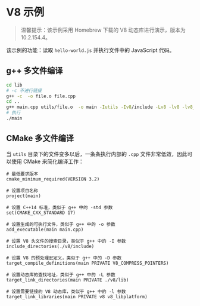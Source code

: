 # V8 示例

> 温馨提示：该示例采用 Homebrew 下载的 V8 动态库进行演示，版本为 10.2.154.4。


该示例的功能：读取 `hello-world.js` 并执行文件中的 JavaScript 代码。


## g++ 多文件编译


``` bash
cd lib
# -c 不进行链接
g++ -c  -o file.o file.cpp 
cd ..
g++ main.cpp utils/file.o  -o main -Iutils -Iv8/include -Lv8 -lv8 -lv8_libplatform -std=c++17 -DV8_COMPRESS_POINTERS
# 执行
./main
```


## CMake 多文件编译

当 `utils` 目录下的文件变多以后，一条条执行内部的 `.cpp` 文件非常低效，因此可以使用 CMake 来简化编译工作：

```
# 最低要求版本
cmake_minimum_required(VERSION 3.2)

# 设置项目名称
project(main)

# 设置 C++14 标准，类似于 g++ 中的 -std 参数
set(CMAKE_CXX_STANDARD 17)

# 设置生成的可执行文件，类似于 g++ 中的 -o 参数
add_executable(main main.cpp)

# 设置 V8 头文件的搜索目录，类似于 g++ 中的 -I 参数
include_directories(./v8/include)

# 设置 V8 的预处理宏定义，类似于 g++ 中的 -D 参数
target_compile_definitions(main PRIVATE V8_COMPRESS_POINTERS)

# 设置动态库的查找地址，类似于 g++ 中的 -L 参数
target_link_directories(main PRIVATE ./v8/lib)

# 设置需要链接的 V8 动态库，类似于 g++ 中的 -l 参数
target_link_libraries(main PRIVATE v8 v8_libplatform)
```